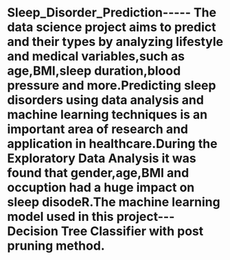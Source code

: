 # Sleep_Disorder_Prediction----- The data science project aims to predict and their types by analyzing lifestyle and medical variables,such as age,BMI,sleep duration,blood pressure and more.Predicting sleep disorders using data analysis and machine learning techniques is an important area of research and application in healthcare.During the Exploratory Data Analysis it was found that gender,age,BMI and occuption had a huge impact on sleep disodeR.The machine learning model used in this project---Decision Tree Classifier with post pruning method.
